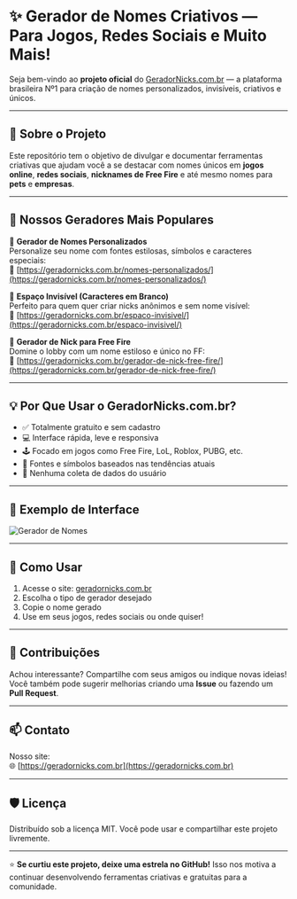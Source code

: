 # ✨ Gerador de Nomes Criativos — Para Jogos, Redes Sociais e Muito Mais!

Seja bem-vindo ao **projeto oficial** do [GeradorNicks.com.br](https://geradornicks.com.br) — a plataforma brasileira Nº1 para criação de nomes personalizados, invisíveis, criativos e únicos.

---

## 🚀 Sobre o Projeto

Este repositório tem o objetivo de divulgar e documentar ferramentas criativas que ajudam você a se destacar com nomes únicos em **jogos online**, **redes sociais**, **nicknames de Free Fire** e até mesmo nomes para **pets** e **empresas**.

---

## 🌟 Nossos Geradores Mais Populares

🔹 **Gerador de Nomes Personalizados**  
Personalize seu nome com fontes estilosas, símbolos e caracteres especiais:  
🔗 [https://geradornicks.com.br/nomes-personalizados/](https://geradornicks.com.br/nomes-personalizados/)

🔹 **Espaço Invisível (Caracteres em Branco)**  
Perfeito para quem quer criar nicks anônimos e sem nome visível:  
🔗 [https://geradornicks.com.br/espaco-invisivel/](https://geradornicks.com.br/espaco-invisivel/)

🔹 **Gerador de Nick para Free Fire**  
Domine o lobby com um nome estiloso e único no FF:  
🔗 [https://geradornicks.com.br/gerador-de-nick-free-fire/](https://geradornicks.com.br/gerador-de-nick-free-fire/)

---

## 💡 Por Que Usar o GeradorNicks.com.br?

- ✅ Totalmente gratuito e sem cadastro
- 💻 Interface rápida, leve e responsiva
- 🕹️ Focado em jogos como Free Fire, LoL, Roblox, PUBG, etc.
- 🧠 Fontes e símbolos baseados nas tendências atuais
- 🔐 Nenhuma coleta de dados do usuário

---

## 📸 Exemplo de Interface

![Gerador de Nomes](https://geradornicks.com.br/wp-content/uploads/2025/05/nom-de-gato-1024x1024.webp)

---

## 📲 Como Usar

1. Acesse o site: [geradornicks.com.br](https://geradornicks.com.br)
2. Escolha o tipo de gerador desejado
3. Copie o nome gerado
4. Use em seus jogos, redes sociais ou onde quiser!

---

## 🤝 Contribuições

Achou interessante? Compartilhe com seus amigos ou indique novas ideias!  
Você também pode sugerir melhorias criando uma **Issue** ou fazendo um **Pull Request**.

---

## 📫 Contato

Nosso site:  
🌐 [https://geradornicks.com.br](https://geradornicks.com.br)

---

## 🛡️ Licença

Distribuído sob a licença MIT. Você pode usar e compartilhar este projeto livremente.

---

⭐ **Se curtiu este projeto, deixe uma estrela no GitHub!** Isso nos motiva a continuar desenvolvendo ferramentas criativas e gratuitas para a comunidade.
